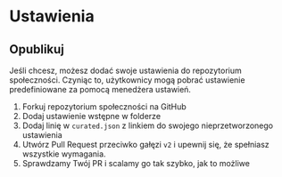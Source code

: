 # Ustawienia

## Opublikuj

Jeśli chcesz, możesz dodać swoje ustawienia do repozytorium społeczności. Czyniąc to, użytkownicy mogą pobrać ustawienie predefiniowane za pomocą menedżera ustawień.

1. Forkuj repozytorium społeczności na GitHub
2. Dodaj ustawienie wstępne w folderze
3. Dodaj linię w `curated.json` z linkiem do swojego nieprzetworzonego ustawienia
4. Utwórz Pull Request przeciwko gałęzi `v2` i upewnij się, że spełniasz wszystkie wymagania.
5. Sprawdzamy Twój PR i scalamy go tak szybko, jak to możliwe 
